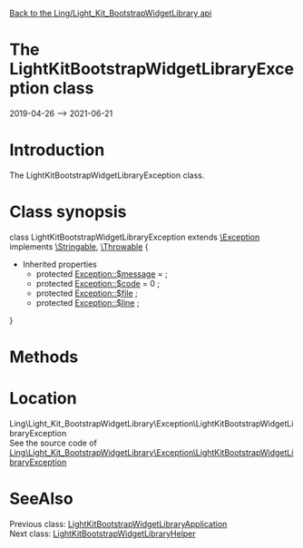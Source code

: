 [Back to the Ling/Light_Kit_BootstrapWidgetLibrary api](https://github.com/lingtalfi/Light_Kit_BootstrapWidgetLibrary/blob/master/doc/api/Ling/Light_Kit_BootstrapWidgetLibrary.md)



The LightKitBootstrapWidgetLibraryException class
================
2019-04-26 --> 2021-06-21






Introduction
============

The LightKitBootstrapWidgetLibraryException class.



Class synopsis
==============


class <span class="pl-k">LightKitBootstrapWidgetLibraryException</span> extends [\Exception](http://php.net/manual/en/class.exception.php) implements [\Stringable](https://wiki.php.net/rfc/stringable), [\Throwable](http://php.net/manual/en/class.throwable.php) {

- Inherited properties
    - protected  [Exception::$message](#property-message) =  ;
    - protected  [Exception::$code](#property-code) = 0 ;
    - protected  [Exception::$file](#property-file) ;
    - protected  [Exception::$line](#property-line) ;

}






Methods
==============






Location
=============
Ling\Light_Kit_BootstrapWidgetLibrary\Exception\LightKitBootstrapWidgetLibraryException<br>
See the source code of [Ling\Light_Kit_BootstrapWidgetLibrary\Exception\LightKitBootstrapWidgetLibraryException](https://github.com/lingtalfi/Light_Kit_BootstrapWidgetLibrary/blob/master/Exception/LightKitBootstrapWidgetLibraryException.php)



SeeAlso
==============
Previous class: [LightKitBootstrapWidgetLibraryApplication](https://github.com/lingtalfi/Light_Kit_BootstrapWidgetLibrary/blob/master/doc/api/Ling/Light_Kit_BootstrapWidgetLibrary/CliTools/Program/LightKitBootstrapWidgetLibraryApplication.md)<br>Next class: [LightKitBootstrapWidgetLibraryHelper](https://github.com/lingtalfi/Light_Kit_BootstrapWidgetLibrary/blob/master/doc/api/Ling/Light_Kit_BootstrapWidgetLibrary/Helper/LightKitBootstrapWidgetLibraryHelper.md)<br>

